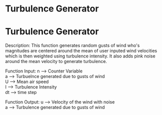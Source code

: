 # Turbulence Generator

# Turbulence Generator

Description:
        This function generates random gusts of wind who's magnitudes are centered around the mean of user inputed wind
        velocities which is then weighted using turbulence intensity. It also adds pink noise around the mean velocity to generate 
        turbulence.
        
Function Input:
        n --> Counter Variable </br>
        a --> Turbuelnce generated due to gusts of wind </br>
        U --> Mean air speed </br>
        I --> Turbulence Intensity </br>
        dt --> time step </br> 

Function Output:
        u --> Velocity of the wind with noise </br>
        a --> Turbulence generated due to gusts of wind </br>